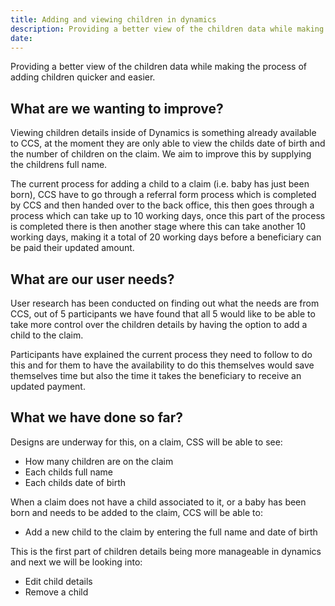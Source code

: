 ```yaml
---
title: Adding and viewing children in dynamics
description: Providing a better view of the children data while making the process of adding children quicker and easier.
date: 
---
```

        
Providing a better view of the children data while making the process of adding children quicker and easier.

## What are we wanting to improve?
Viewing children details inside of Dynamics is something already available to CCS, at the moment they are only able to view the childs date of birth and the number of children on the claim. We aim to improve this by supplying the childrens full name.

The current process for adding a child to a claim (i.e. baby has just been born), CCS have to go through a referral form process which is completed by CCS and then handed over to the back office, this then goes through a process which can take up to 10 working days, once this part of the process is completed there is then another stage where this can take another 10 working days, making it a total of 20 working days before a beneficiary can be paid their updated amount. 

## What are our user needs?
User research has been conducted on finding out what the needs are from CCS, out of 5 participants we have found that all 5 would like to be able to take more control over the children details by having the option to add a child to the claim. 

Participants have explained the current process they need to follow to do this and for them to have the availability to do this themselves would save themselves time but also the time it takes the beneficiary to receive an updated payment.

## What we have done so far?
Designs are underway for this, on a claim, CSS will be able to see:
* How many children are on the claim
* Each childs full name
* Each childs date of birth

When a claim does not have a child associated to it, or a baby has been born and needs to be added to the claim, CCS will be able to:
* Add a new child to the claim by entering the full name and date of birth

This is the first part of children details being more manageable in dynamics and next we will be looking into:
* Edit child details
* Remove a child
